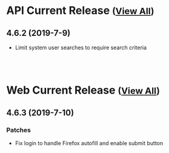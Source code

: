 
# API Current Release <small>([View All](/API.md))</small>
## 4.6.2 (2019-7-9)
- Limit system user searches to require search criteria

<br><br>
# Web Current Release <small>([View All](/Web.md))</small>
## 4.6.3 (2019-7-10)
### Patches 

- Fix login to handle Firefox autofill and enable submit button

  